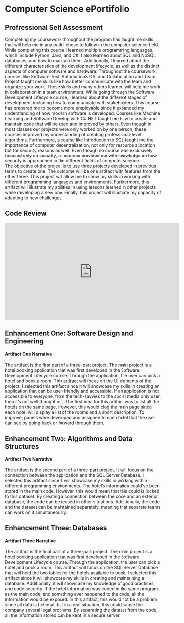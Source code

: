 # Computer Science ePortifolio 

## Profressional Self Assessment
  Completing my coursework throughout the program has taught me skills that will help me in any path I chose to follow in the computer science field. While completing this course I learned multiple programming languages, which include Python, Java, and C#. I also learned about SQL and NoSQL databases, and how to maintain them. Additionally, I learned about the different characteristics of the development lifecycle, as well as the distinct aspects of computer software and hardware.
  Throughout the coursework, courses like Software Test, Automation& QA, and Collaboration and Team Project taught me skills like how better communicate with the team and organize your work. These skills and many others learned will help me work in collaboration in a team environment. While going through the Software Development Lifecycle course, I learned about the different stages of development including how to communicate with stakeholders. This course has prepared me to become more employable since it expanded my understanding of how modern software is developed.
  Courses like Machine Learning and Software Develop with C#.NET taught me how to create and maintain code that will be used and improved by others. Even though in most classes our projects were only worked on by one person, these courses improved my understanding of creating professional-level algorithms. Furthermore, a course like Introduction to SQL taught me the importance of computer decentralization, not only for resource allocation but for security reasons as well. Even though no course was exclusively focused only on security, all courses provided me with knowledge on how security is approached in the different fields of computer science.  
  The objective of the project is to use three projects developed in previous terms to create one. The outcome will be one artifact with features from the other three. This project will allow me to show my skills in working with different programming languages and environments. Furthermore, this artifact will illustrate my abilities in using lessons learned in other projects while developing a new one. Finally, this project will illustrate my capacity of adapting to new challenges.

## Code Review
<iframe width="560" height="315" src="https://www.youtube.com/watch?v=Jh3dXOVigvI" frameborder="0" allow="accelerometer; autoplay; clipboard-write; encrypted-media; gyroscope; picture-in-picture" allowfullscreen></iframe>

## Enhancement One: Software Design and Engineering
#### Artifact One Narrative
  The artifact is the first part of a three-part project. The main project is a hotel booking application that was first developed in the Software Development Lifecycle course. Through the application, the user can pick a hotel and book a room. This artifact will focus on the UI elements of the project. I selected this artifact since it will showcase my skills in creating an application that can be user-friendly and accessible. If an application is not accessible to everyone, from the tech-savvies to the social media only user, then it’s not well thought out. The first idea for this artifact was to list all the hotels on the same page. However, this would clog the main page since each hotel will display a list of the rooms and a short description. To improve, panels were developed and assigned to each hotel that the user can see by going back or forward through them.

## Enhancement Two: Algorithms and Data Structures
#### Artifact Two Narrative
  The artifact is the second part of a three-part project. It will focus on the connection between the application and the SQL Server Database. I selected this artifact since it will showcase my skills in working within different programming environments. The hotel’s information could’ve been stored in the main code. However, this would mean that this could is locked to this dataset. By creating a connection between the code and an exterior database, the code can be reused in other situations. Additionally, the code and the dataset can be maintained separately, meaning that separate teams can work on it simultaneously. 

## Enhancement Three: Databases
#### Artifact Three Narrative
  The artifact is the final part of a three-part project. The main project is a hotel booking application that was first developed in the Software Development Lifecycle course. Through the application, the user can pick a hotel and book a room. This artifact will focus on the SQL Server Database that will hold the two tables for the hotels available to book. I selected this artifact since it will showcase my skills in creating and maintaining a database. Additionally, it will showcase my knowledge of good practices and code security. If the hotel information was coded in the same program as the main code, and something ever happened to the code, all the information would be exposed. In this artifact, this would not be a problem since all data is fictional, but in a real situation, this could cause the company several legal problems. By separating the dataset from the code, all the information stored can be kept in a secure server.
